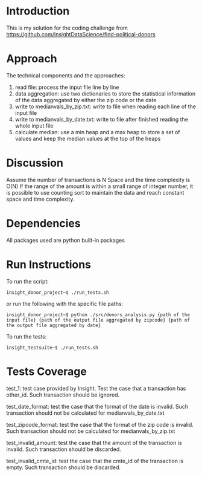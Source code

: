 # Introduction
This is my solution for the coding challenge from https://github.com/InsightDataScience/find-political-donors

# Approach
The technical components and the approaches:
1. read file: process the input file line by line
2. data aggregation: use two dictionaries to store the statistical information of the data aggregated by either the zip code or the date
3. write to medianvals_by_zip.txt: write to file when reading each line of the input file
4. write to medianvals_by_date.txt: write to file after finished reading the whole input file
5. calculate median: use a min heap and a max heap to store a set of values and keep the median values at the top of the heaps

# Discussion
Assume the number of transactions is N
Space and the time complexity is O(N)
If the range of the amount is within a small range of integer number, it is possible to use counting sort to maintain the data and reach constant space and time complexity.

# Dependencies
All packages used are python built-in packages

# Run Instructions
To run the script:

    insight_donor_project~$ ./run_tests.sh

or run the following with the specific file paths:

    insight_donor_project~$ python ./src/donors_analysis.py {path of the input file} {path of the output file aggregated by zipcode} {path of the output file aggregated by date}

To run the tests:

    insight_testsuite~$ ./run_tests.sh
    
# Tests Coverage
test_1: test case provided by Insight. Test the case that a transaction has other_id. Such transaction should be ignored.

test_date_format: test the case that the format of the date is invalid. Such transaction should not be calculated for medianvals_by_date.txt

test_zipcode_format: test the case that the format of the zip code is invalid. Such transaction should not be calculated for medianvals_by_zip.txt

test_invalid_amount: test the case that the amount of the transaction is invalid. Such transaction should be discarded.

test_invalid_cmte_id: test the case that the cmte_id of the transaction is empty. Such transaction should be discarded.
